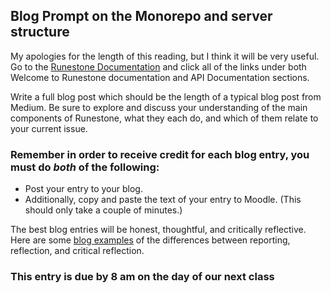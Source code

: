 ## Blog Prompt on the Monorepo and server structure

My apologies for the length of this reading, but I think it will be very useful. Go to the [Runestone Documentation](https://runestone-monorepo.readthedocs.io/en/latest/index.html) and click all of the links under both Welcome to Runestone documentation and API Documentation sections.

Write a full blog post which should be the length of a typical blog post from Medium. Be sure to explore and discuss your understanding of the main components of Runestone, what they each do, and which of them relate to your current issue.

### Remember in order to receive credit for each blog entry, you must do *both* of the following:

- Post your entry to your blog.
- Additionally, copy and paste the text of your entry to Moodle. (This should only take a couple of minutes.)

The best blog entries will be honest, thoughtful, and critically reflective. Here are some [blog examples](blogreflection.md)
of the differences between reporting, reflection, and critical reflection.

### This entry is due by 8 am on the day of our next class
